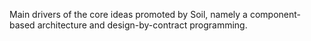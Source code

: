 Main drivers of the core ideas promoted by Soil, namely a component-based architecture and design-by-contract
programming.